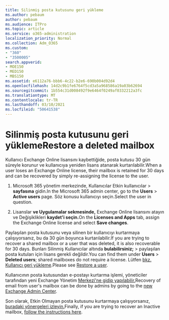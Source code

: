```yaml
---
title: Silinmiş posta kutusunu geri yükleme
ms.author: pebaum
author: pebaum
ms.audience: ITPro
ms.topic: article
ms.service: o365-administration
localization_priority: Normal
ms.collection: Adm_O365
ms.custom:
- "360"
- "3500005"
search.appverid:
- MOE150
- MED150
- MBS150
ms.assetid: e6112a76-bbb6-4c22-b2e6-690b004d92d4
ms.openlocfilehash: 14d2c9b1fe6764f5cd3a5a968586a19a03b62694
ms.sourcegitcommit: 1b554c31d008492f9e6464f0249af0332212a3fc
ms.translationtype: MT
ms.contentlocale: tr-TR
ms.lasthandoff: 03/10/2021
ms.locfileid: "50641538"
---
```

# <a name="restore-a-deleted-mailbox"></a><span data-ttu-id="11121-102">Silinmiş posta kutusunu geri yükleme</span><span class="sxs-lookup"><span data-stu-id="11121-102">Restore a deleted mailbox</span></span>

<span data-ttu-id="11121-103">Kullanıcı Exchange Online lisansını kaybettiğide, posta kutusu 30 gün süreyle korunur ve kullanıcıya yeniden lisans atanarak kurtarılabilir.</span><span class="sxs-lookup"><span data-stu-id="11121-103">When a user loses an Exchange Online license, their mailbox is retained for 30 days and can be recovered by simply re-assigning the license to the user.</span></span>
  
1. <span data-ttu-id="11121-104">Microsoft 365 yönetim merkezinde, Kullanıcılar  Etkin kullanıcılar \> **sayfasına** gidin.</span><span class="sxs-lookup"><span data-stu-id="11121-104">In the Microsoft 365 admin center, go to the **Users** \> **Active users** page.</span></span> <span data-ttu-id="11121-105">Söz konusu kullanıcıyı seçin.</span><span class="sxs-lookup"><span data-stu-id="11121-105">Select the user in question.</span></span>

2. <span data-ttu-id="11121-106">Lisanslar **ve Uygulamalar sekmesinde,** Exchange Online lisansını atayın ve Değişiklikleri **kaydet'i seçin.**</span><span class="sxs-lookup"><span data-stu-id="11121-106">On the **Licenses and Apps** tab, assign the Exchange Online license and select **Save changes**.</span></span>

<span data-ttu-id="11121-107">Paylaşılan posta kutusunu veya silinen bir kullanıcıyı kurtarmaya çalışıyorsanız, bu da 30 gün boyunca kurtarılabilir.</span><span class="sxs-lookup"><span data-stu-id="11121-107">If you are trying to recover a shared mailbox or a user that was deleted, it is also recoverable for 30 days.</span></span> <span data-ttu-id="11121-108">Bunları Silinmiş Kullanıcılar altında **bulabilirsiniz;** \> paylaşılan posta kutuları için lisans gerekli değildir.</span><span class="sxs-lookup"><span data-stu-id="11121-108">You can find them under **Users** \> **Deleted users**; shared mailboxes do not require a license.</span></span> <span data-ttu-id="11121-109">Lütfen [bkz. Kullanıcı geri yükleme](https://docs.microsoft.com/microsoft-365/admin/add-users/restore-user).</span><span class="sxs-lookup"><span data-stu-id="11121-109">Please see [Restore a user](https://docs.microsoft.com/microsoft-365/admin/add-users/restore-user).</span></span>

<span data-ttu-id="11121-110">Kullanıcının posta kutusundan e-postayı kurtarma işlemi, yöneticiler tarafından yeni Exchange Yönetim [Merkezi'ne gidip yapılabilir.](https://techcommunity.microsoft.com/t5/exchange-team-blog/a-new-recoverableitems-experience-comes-to-exchange-online/ba-p/1505353)</span><span class="sxs-lookup"><span data-stu-id="11121-110">Recovery of email from user's mailbox can be done by admins by going to the [new Exchange Admin Center](https://techcommunity.microsoft.com/t5/exchange-team-blog/a-new-recoverableitems-experience-comes-to-exchange-online/ba-p/1505353).</span></span>

<span data-ttu-id="11121-111">Son olarak, Etkin Olmayan posta kutusunu kurtarmaya çalışıyorsanız, [buradaki yönergeleri izleyin.](https://docs.microsoft.com/microsoft-365/compliance/recover-an-inactive-mailbox)</span><span class="sxs-lookup"><span data-stu-id="11121-111">Finally, if you are trying to recover an Inactive mailbox, [follow the instructions here](https://docs.microsoft.com/microsoft-365/compliance/recover-an-inactive-mailbox).</span></span>
  

